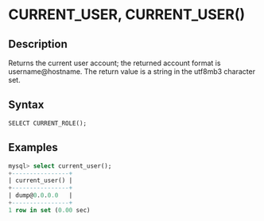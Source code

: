 # **CURRENT_USER, CURRENT_USER()**

## **Description**

Returns the current user account; the returned account format is username@hostname. The return value is a string in the utf8mb3 character set.

## **Syntax**

```
SELECT CURRENT_ROLE();
```

## **Examples**

```sql
mysql> select current_user();
+----------------+
| current_user() |
+----------------+
| dump@0.0.0.0   |
+----------------+
1 row in set (0.00 sec)
```
